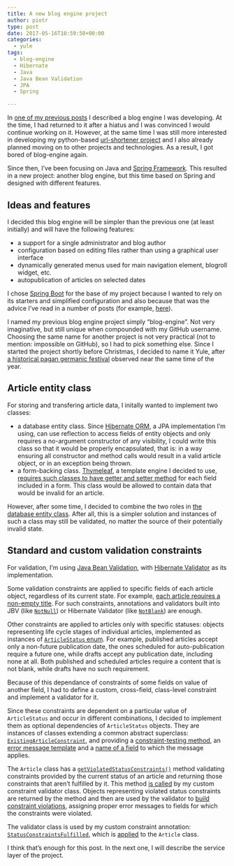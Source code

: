 ```yaml
---
title: A new blog engine project
author: piotr
type: post
date: 2017-05-16T10:59:50+00:00
categories:
  - yule
tags:
  - blog-engine
  - Hibernate
  - Java
  - Java Bean Validation
  - JPA
  - Spring

---
```

In [one of my previous posts][1] I described a blog engine I was developing. At the time, I had returned to it after a hiatus and I was convinced I would continue working on it. However, at the same time I was still more interested in developing my python-based [url-shortener project][2] and I also already planned moving on to other projects and technologies. As a result, I got bored of blog-engine again.

Since then, I&#8217;ve been focusing on Java and [Spring Framework][3]. This resulted in a new project: another blog engine, but this time based on Spring and designed with different features.

<!--more-->

## Ideas and features

I decided this blog engine will be simpler than the previous one (at least initially) and will have the following features:

  * a support for a single administrator and blog author
  * configuration based on editing files rather than using a graphical user interface
  * dynamically generated menus used for main navigation element, blogroll widget, etc.
  * autopublication of articles on selected dates

I chose [Spring Boot][4] for the base of my project because I wanted to rely on its starters and simplified configuration and also because that was the advice I&#8217;ve read in a number of posts (for example, [here][5]).

I named my previous blog engine project simply &#8220;blog-engine&#8221;. Not very imaginative, but still unique when compounded with my GitHub username. Choosing the same name for another project is not very practical (not to mention: impossible on GitHub), so I had to pick something else. Since I started the project shortly before Christmas, I decided to name it Yule, after [a historical pagan germanic festival][6] observed near the same time of the year.

## Article entity class

For storing and transfering article data, I initally wanted to implement two classes:

  * a database entity class. Since [Hibernate ORM][7], a JPA implementation I&#8217;m using, can use reflection to access fields of entity objects and only requires a no-argument constructor of any visibility, I could write this class so that it would be properly encapsulated, that is: in a way ensuring all constructor and method calls would result in a valid article object, or in an exception being thrown.
  * a form-backing class. [Thymeleaf][8], a template engine I decided to use, [requires such classes to have getter and setter method][9] for each field included in a form. This class would be allowed to contain data that would be invalid for an article.

However, after some time, I decided to combine the two roles in [the database entity class][10]. After all, this is a simpler solution and instances of such a class may still be validated, no matter the source of their potentially invalid state.

## Standard and custom validation constraints

For validation, I&#8217;m using [Java Bean Validation][11], with [Hibernate Validator][12] as its implementation.

Some validation constraints are applied to specific fields of each article object, regardless of its current state. For example, [each article requires a non-empty title][13]. For such constraints, annotations and validators built into JBV (like [`NotNull`][14]) or Hibernate Validator (like [`NotBlank`][15]) are enough.

Other constraints are applied to articles only with specific statuses: objects representing life cycle stages of individual articles, implemented as instances of [`ArticleStatus` enum][16]. For example, published articles accept only a non-future publication date, the ones scheduled for auto-publication require a future one, while drafts accept any publication date, including none at all. Both published and scheduled articles require a content that is not blank, while drafts have no such requirement.

Because of this dependance of constraints of some fields on value of another field, I had to define a custom, cross-field, class-level constraint and implement a validator for it.

Since these constraints are dependent on a particular value of `ArticleStatus` and occur in different combinations, I decided to implement them as optional dependencies of `ArticleStatus` objects. They are instances of classes extending a common abstract superclass: [`ExistingArticleConstraint`][17], and providing a [constraint-testing method][18], an [error message template][19] and a [name of a field][20] to which the message applies.

The `Article` class has a [`getViolatedStatusConstraints()`][21] method validating constraints provided by the current status of an article and returning those constraints that aren&#8217;t fulfilled by it. This method [is called][22] by my custom constraint validator class. Objects representing violated status constraints are returned by the method and then are used by the validator to [build constraint violations][23], assigning proper error messages to fields for which the constraints were violated.

The validator class is used by my custom constraint annotation: [`StatusConstraintsFulfilled`][24], which is [applied][25] to the `Article` class.

I think that&#8217;s enough for this post. In the next one, I will describe the service layer of the project.

 [1]: https://reusingthewheel.wordpress.com/2016/12/06/a-phpsymfony-blog-engine/
 [2]: https://reusingthewheel.wordpress.com/category/projects/url-shortener/
 [3]: https://projects.spring.io/spring-framework/
 [4]: http://projects.spring.io/spring-boot/
 [5]: http://stackoverflow.com/a/35996408
 [6]: https://en.wikipedia.org/wiki/Yule
 [7]: http://hibernate.org/orm/
 [8]: http://www.thymeleaf.org/
 [9]: http://www.thymeleaf.org/doc/tutorials/2.1/thymeleafspring.html#creating-a-form
 [10]: https://github.com/piotr-rusin/yule/blob/8482b99fedf89311bb9a59f4503be260d67eeac7/src/main/java/com/github/piotr_rusin/yule/domain/Article.java
 [11]: http://beanvalidation.org/
 [12]: http://hibernate.org/validator/
 [13]: https://github.com/piotr-rusin/yule/blob/8482b99fedf89311bb9a59f4503be260d67eeac7/src/main/java/com/github/piotr_rusin/yule/domain/Article.java#L66
 [14]: http://docs.oracle.com/javaee/7/api/javax/validation/constraints/NotNull.html
 [15]: https://docs.jboss.org/hibernate/validator/5.4/api/org/hibernate/validator/constraints/NotBlank.html
 [16]: https://github.com/piotr-rusin/yule/blob/8482b99fedf89311bb9a59f4503be260d67eeac7/src/main/java/com/github/piotr_rusin/yule/domain/ArticleStatus.java
 [17]: https://github.com/piotr-rusin/yule/blob/8482b99fedf89311bb9a59f4503be260d67eeac7/src/main/java/com/github/piotr_rusin/yule/validation/ExistingArticleConstraint.java
 [18]: https://github.com/piotr-rusin/yule/blob/8482b99fedf89311bb9a59f4503be260d67eeac7/src/main/java/com/github/piotr_rusin/yule/validation/ExistingArticleConstraint.java#L80
 [19]: https://github.com/piotr-rusin/yule/blob/8482b99fedf89311bb9a59f4503be260d67eeac7/src/main/java/com/github/piotr_rusin/yule/validation/ExistingArticleConstraint.java#L68
 [20]: https://github.com/piotr-rusin/yule/blob/8482b99fedf89311bb9a59f4503be260d67eeac7/src/main/java/com/github/piotr_rusin/yule/validation/ExistingArticleConstraint.java#L58
 [21]: https://github.com/piotr-rusin/yule/blob/8482b99fedf89311bb9a59f4503be260d67eeac7/src/main/java/com/github/piotr_rusin/yule/domain/Article.java#L278
 [22]: https://github.com/piotr-rusin/yule/blob/8482b99fedf89311bb9a59f4503be260d67eeac7/src/main/java/com/github/piotr_rusin/yule/validation/StatusConstraintValidator.java#L52
 [23]: https://github.com/piotr-rusin/yule/blob/8482b99fedf89311bb9a59f4503be260d67eeac7/src/main/java/com/github/piotr_rusin/yule/validation/StatusConstraintValidator.java#L56
 [24]: https://github.com/piotr-rusin/yule/blob/8482b99fedf89311bb9a59f4503be260d67eeac7/src/main/java/com/github/piotr_rusin/yule/validation/StatusConstraintsFulfilled.java#L48
 [25]: https://github.com/piotr-rusin/yule/blob/8482b99fedf89311bb9a59f4503be260d67eeac7/src/main/java/com/github/piotr_rusin/yule/domain/Article.java#L59